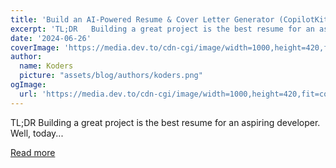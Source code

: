 ```yaml
---
title: 'Build an AI-Powered Resume & Cover Letter Generator (CopilotKit, LangChain, Tavily & Next.js)'
excerpt: 'TL;DR   Building a great project is the best resume for an aspiring developer.   Well, today...'
date: '2024-06-26'
coverImage: 'https://media.dev.to/cdn-cgi/image/width=1000,height=420,fit=cover,gravity=auto,format=auto/https%3A%2F%2Fdev-to-uploads.s3.amazonaws.com%2Fuploads%2Farticles%2Frmvh78daphmvuug765tj.gif'
author:
  name: Koders
  picture: "assets/blog/authors/koders.png"
ogImage:
  url: 'https://media.dev.to/cdn-cgi/image/width=1000,height=420,fit=cover,gravity=auto,format=auto/https%3A%2F%2Fdev-to-uploads.s3.amazonaws.com%2Fuploads%2Farticles%2Frmvh78daphmvuug765tj.gif'
---
```


TL;DR   Building a great project is the best resume for an aspiring developer.   Well, today...

[Read more](https://dev.to/copilotkit/build-an-ai-powered-resume-cover-letter-generator-copilotkit-langchain-tavily-nextjs-1nkc)
